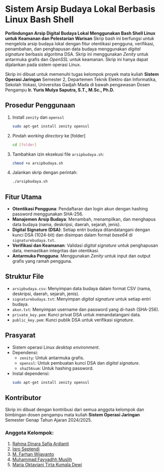 # Sistem Arsip Budaya Lokal Berbasis Linux Bash Shell
**Perlindungan Arsip Digital Budaya Lokal Menggunakan Bash Shell Linux untuk Keamanan dan Pelestarian Warisan**
Skrip bash ini berfungsi untuk mengelola arsip budaya lokal dengan fitur otentikasi pengguna, verifikasi, penambahan, dan penghapusan data budaya menggunakan *digital signature* berbasis algoritma DSA. Skrip ini menggunakan *Zenity* untuk antarmuka grafis dan *OpenSSL* untuk keamanan. Skrip ini hanya dapat dijalankan pada sistem operasi Linux.

Skrip ini dibuat untuk memenuhi tugas kelompok proyek mata kuliah **Sistem Operasi Jaringan** Semester 2, Departemen Teknik Elektro dan Informatika, Sekolah Vokasi, Universitas Gadjah Mada di bawah pengawasan Dosen Pengampu **Ir. Yuris Mulya Saputra, S.T., M.Sc., Ph.D.**

## Prosedur Penggunaan
1. Install `zenity` dan `openssl`
   ```bash
   sudo apt-get install zenity openssl
   ```
2. Pindah *working directory* ke [folder]
   ```bash
   cd [folder]
   ```
3. Tambahkan izin eksekusi file `arsipbudaya.sh`:
   ```bash
   chmod +x arsipbudaya.sh
   ```
4. Jalankan skrip dengan perintah:
   ```bash
   ./arsipbudaya.sh
   ```

## Fitur Utama
- **Otentikasi Pengguna**: Pendaftaran dan login akun dengan hashing password menggunakan SHA-256.
- **Manajemen Arsip Budaya**: Menambah, menampilkan, dan menghapus data budaya (nama, deskripsi, daerah, sejarah, jenis).
- **Digital Signature (DSA)**: Setiap entri budaya ditandatangani dengan kunci DSA (1024-bit) dan disimpan dalam format *base64* di `signaturebudaya.txt`.
- **Verifikasi dan Keamanan**: Validasi *digital signature* untuk penghapusan data, memastikan integritas dan otentikasi.
- **Antarmuka Pengguna**: Menggunakan *Zenity* untuk input dan output grafis yang ramah pengguna.

## Struktur File
- `arsipbudaya.csv`: Menyimpan data budaya dalam format CSV (nama, deskripsi, daerah, sejarah, jenis).
- `signaturebudaya.txt`: Menyimpan *digital signature* untuk setiap entri budaya.
- `akun.txt`: Menyimpan username dan password yang di-hash (SHA-256).
- `private_key.pem`: Kunci privat DSA untuk menandatangani data.
- `public_key.pem`: Kunci publik DSA untuk verifikasi *signature*.

## Prasyarat
- Sistem operasi Linux *desktop environment*.
- Dependensi:
  - `zenity`: Untuk antarmuka grafis.
  - `openssl`: Untuk pembuatan kunci DSA dan *digital signature*.
  - `sha256sum`: Untuk hashing password.
- Instal dependensi:
  ```bash
  sudo apt-get install zenity openssl
  ```

## Kontributor
Skrip ini dibuat dengan kontribusi dari semua anggota kelompok dan bimbingan dosen pengampu mata kuliah **Sistem Operasi Jaringan** Semester Genap Tahun Ajaran 2024/2025.

### Anggota Kelompok:
1. [Rahma Dinara Safia Ardianti](mailto:rahmadinarasafiaardianti@mail.ugm.ac.id)
2. [Iqro Septendi](mailto:iqroseptendi@mail.ugm.ac.id)
3. [M. Farhan Wijayanto](mailto:mfarhanwijayanto@mail.ugm.ac.id)
4. [Muhammad Fayyadhh Muslih](mailto:muhammadfayyadhmuslih@mail.ugm.ac.id)
5. [Maria Oktaviani Tirta Kumala Dewi](mailto:mariaoktavianitirtakumaladewi@mail.ugm.ac.id)

